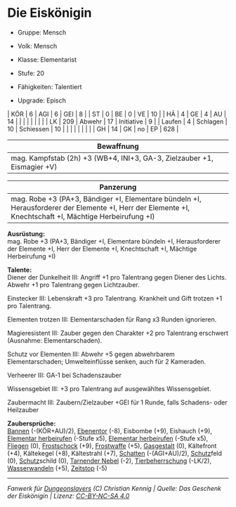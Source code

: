 # Die Eiskönigin  
- Gruppe: Mensch  
- Volk: Mensch  
- Klasse: Elementarist  
- Stufe: 20  
- Fähigkeiten: Talentiert  

- Upgrade: Episch  

| KÖR    | 6   | AGI      | 6  | GEI        | 8   |
| ST     | 0   | BE       | 0  | VE         | 10  |
| HÄ     | 4   | GE       | 4  | AU         | 14  |
|        |     |          |    |            |     |
| LK     | 209 | Abwehr   | 17 | Initiative | 9   |
| Laufen | 4   | Schlagen | 10 | Schiessen  | 10  |
|        |     |          |    |            |     |
| GH     | 14  | GK       | no | EP         | 628 |


| Bewaffnung |
| --- |
| mag. Kampfstab (2h) +3 (WB+4, INI+3, GA-3, Zielzauber +1, Eismagier +V) |


| Panzerung |
| --- |
| mag. Robe +3 (PA+3, Bändiger +I, Elementare bündeln +I, Herausforderer der Elemente +I, Herr der Elemente +I, Knechtschaft +I, Mächtige Herbeirufung +I) |


**Ausrüstung:**  
mag. Robe +3 (PA+3, Bändiger +I, Elementare bündeln +I, Herausforderer der Elemente +I, Herr der Elemente +I, Knechtschaft +I, Mächtige Herbeirufung +I)

**Talente:**  
Diener der Dunkelheit III: Angriff +1 pro Talentrang gegen Diener des Lichts. Abwehr +1 pro Talentrang gegen Lichtzauber.

Einstecker III: Lebenskraft +3 pro Talentrang. Krankheit und Gift trotzen +1 pro Talentrang.

Elementen trotzen III: Elementarschaden für Rang x3 Runden ignorieren.

Magieresistent III: Zauber gegen den Charakter +2 pro Talentrang erschwert (Ausnahme: Elementarschaden).

Schutz vor Elementen III: Abwehr +5 gegen abwehrbarem Elementarschaden; Umwelteinflüsse senken, auch für 2 Kameraden.

Verheerer III: GA-1 bei Schadenszauber

Wissensgebiet III: +3 pro Talentrang auf ausgewähltes Wissensgebiet.

Zaubermacht III: Zaubern/Zielzauber +GEI für 1 Runde, falls Schadens- oder Heilzauber


**Zaubersprüche:**  
[Bannen](/grw/zauber/bannen.md) (-(KÖR+AU)/2), [Ebenentor](/grw/zauber/ebenentor.md) (-8), Eisbombe (+9), Eishauch (+9), [Elementar herbeirufen](/grw/zauber/elementar-herbeirufen.md) (-Stufe x5), [Elementar herbeirufen](/grw/zauber/elementar-herbeirufen.md) (-Stufe x5), [Fliegen](/grw/zauber/fliegen.md) (0), [Frostschock](/grw/zauber/frostschock.md) (+9), [Frostwaffe](/grw/zauber/frostwaffe.md) (+5), [Gasgestalt](/grw/zauber/gasgestalt.md) (0), Kältefront (+4), Kältekegel (+8), Kältestrahl (+7), [Schatten](/grw/zauber/schatten.md) (-(AGI+AU)/2), [Schutz](/fanwerk/zauber/schutz.md)feld (0), [Schutz](/fanwerk/zauber/schutz.md)schild (0), [Tarnender Nebel](/grw/zauber/tarnender-nebel.md) (-2), [Tierbeherrschung](/grw/zauber/tierbeherrschung.md) (-LK/2), [Wasserwandeln](/grw/zauber/wasserwandeln.md) (+5), [Zeitstop](/grw/zauber/zeitstop.md) (-5)




___
*Fanwerk für [Dungeonslayers](https://www.dungeonslayers.net/) (C) Christian Kennig | Quelle: Das Geschenk der Eiskönigin | Lizenz: [CC-BY-NC-SA 4.0](https://creativecommons.org/licenses/by-nc-sa/4.0/deed.de)*